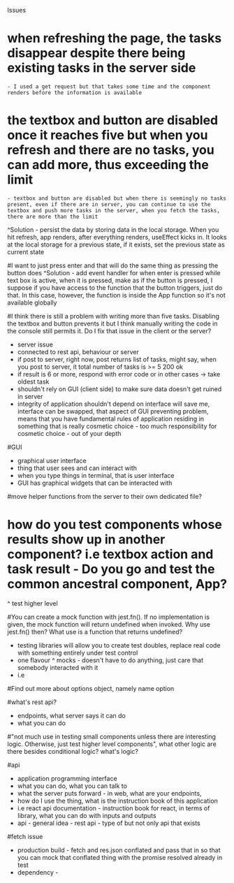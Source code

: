 Issues
# when refreshing the page, the tasks disappear despite there being existing tasks in the server side
    - I used a get request but that takes some time and the component renders before the information is available

# the textbox and button are disabled once it reaches five but when you refresh and there are no tasks, you can add more, thus exceeding the limit
    - textbox and button are disabled but when there is seemingly no tasks present, even if there are in server, you can continue to use the textbox and push more tasks in the server, when you fetch the tasks, there are more than the limit

^Solution - persist the data by storing data in the local storage. When you hit refresh, app renders, after everything renders, useEffect kicks in. It looks at the local storage for a previous state, if it exists, set the previous state as current state

#I want to just press enter and that will do the same thing as pressing the button does
^Solution - add event handler for when enter is pressed while text box is active, when it is pressed, make as if the button is pressed, I suppose if you have access to the function that the button triggers, just do that. In this case, however, the function is inside the App function so it's not available globally


#I think there is still a problem with writing more than five tasks. Disabling the textbox and button prevents it but I think manually writing the code in the console still permits it. Do I fix that issue in the client or the server?
- server issue
- connected to rest api, behaviour or server
- if post to server, right now, post returns list of tasks, might say, when you post to server, it total number of tasks is >= 5 200 ok
- if result is 6 or more, respond with error code or in other cases -> take oldest task
- shouldn't rely on GUI (client side) to make sure data doesn't get ruined in server
- integrity of application shouldn't depend on interface will save me, interface can be swapped, that aspect of GUI preventing problem, means that you have fundamental rules of application residing in something that is really cosmetic choice - too much responsibility for cosmetic choice - out of your depth

#GUI
- graphical user interface
- thing that user sees and can interact with
- when you type things in terminal, that is user interface
- GUI has graphical widgets that can be interacted with

#move helper functions from the server to their own dedicated file?

# how do you test components whose results show up in another component? i.e textbox action and task result - Do you go and test the common ancestral component, App?
^ test higher level

#You can create a mock function with jest.fn(). If no implementation is given, the mock function will return undefined when invoked. Why use jest.fn() then? What use is a function that returns undefined?
- testing libraries will allow you to create test doubles, replace real code with something entirely under test control
- one flavour ^ mocks - doesn't have to do anything, just care that somebody interacted with it
- i.e

#Find out more about options object, namely name option

#what's rest api?
- endpoints, what server says it can do
- what you can do

#"not much use in testing small components unless there are interesting logic. Otherwise, just test higher level components", what other logic are there besides conditional logic? what's logic?

#api
- application programming interface
- what you can do, what you can talk to
- what the server puts forward - in web, what are your endpoints,
- how do I use the thing, what is the instruction book of this application
- i.e react api documentation - instruction book for react, in terms of library, what you can do with inputs and outputs
- api - general idea - rest api - type of but not only api that exists

#fetch issue
- production build -  fetch and res.json conflated and pass that in so that you can mock that conflated thing with the promise resolved already in test
- dependency - 
